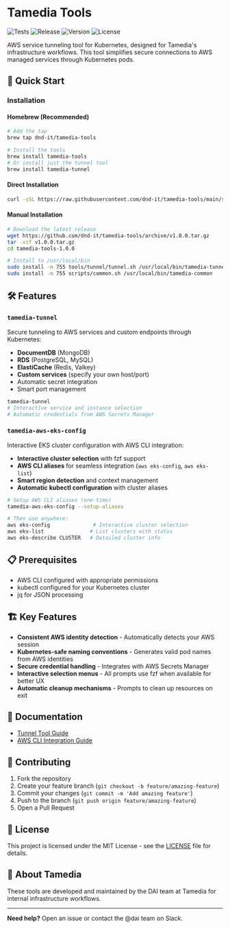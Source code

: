 # Tamedia Tools

<!-- BADGES START -->
![Tests](https://github.com/DND-IT/tamedia-tools/workflows/Test/badge.svg)
![Release](https://github.com/DND-IT/tamedia-tools/workflows/Release/badge.svg)
![Version](https://img.shields.io/github/v/release/DND-IT/tamedia-tools)
![License](https://img.shields.io/github/license/DND-IT/tamedia-tools)
<!-- BADGES END -->


AWS service tunneling tool for Kubernetes, designed for Tamedia's infrastructure workflows. This tool simplifies secure connections to AWS managed services through Kubernetes pods.

## 🚀 Quick Start

### Installation

#### Homebrew (Recommended)
```bash
# Add the tap
brew tap dnd-it/tamedia-tools

# Install the tools
brew install tamedia-tools
# Or install just the tunnel tool
brew install tamedia-tunnel
```

#### Direct Installation
```bash
curl -sSL https://raw.githubusercontent.com/dnd-it/tamedia-tools/main/scripts/install.sh | bash
```

#### Manual Installation
```bash
# Download the latest release
wget https://github.com/dnd-it/tamedia-tools/archive/v1.0.0.tar.gz
tar -xzf v1.0.0.tar.gz
cd tamedia-tools-1.0.0

# Install to /usr/local/bin
sudo install -m 755 tools/tunnel/tunnel.sh /usr/local/bin/tamedia-tunnel
sudo install -m 755 scripts/common.sh /usr/local/bin/tamedia-common
```

## 🛠️ Features

### `tamedia-tunnel`
Secure tunneling to AWS services and custom endpoints through Kubernetes:
- **DocumentDB** (MongoDB)
- **RDS** (PostgreSQL, MySQL)
- **ElastiCache** (Redis, Valkey)
- **Custom services** (specify your own host/port)
- Automatic secret integration
- Smart port management

```bash
tamedia-tunnel
# Interactive service and instance selection
# Automatic credentials from AWS Secrets Manager
```

### `tamedia-aws-eks-config`
Interactive EKS cluster configuration with AWS CLI integration:
- **Interactive cluster selection** with fzf support
- **AWS CLI aliases** for seamless integration (`aws eks-config`, `aws eks-list`)
- **Smart region detection** and context management
- **Automatic kubectl configuration** with cluster aliases

```bash
# Setup AWS CLI aliases (one-time)
tamedia-aws-eks-config --setup-aliases

# Then use anywhere:
aws eks-config              # Interactive cluster selection
aws eks-list               # List clusters with status
aws eks-describe CLUSTER   # Detailed cluster info
```


## 📋 Prerequisites

- AWS CLI configured with appropriate permissions
- kubectl configured for your Kubernetes cluster
- jq for JSON processing

## 🏗️ Key Features

- **Consistent AWS identity detection** - Automatically detects your AWS session
- **Kubernetes-safe naming conventions** - Generates valid pod names from AWS identities
- **Secure credential handling** - Integrates with AWS Secrets Manager
- **Interactive selection menus** - All prompts use fzf when available for better UX
- **Automatic cleanup mechanisms** - Prompts to clean up resources on exit

## 📖 Documentation

- [Tunnel Tool Guide](tools/tunnel/README.md)
- [AWS CLI Integration Guide](tools/aws-cli/README.md)

## 🤝 Contributing

1. Fork the repository
2. Create your feature branch (`git checkout -b feature/amazing-feature`)
3. Commit your changes (`git commit -m 'Add amazing feature'`)
4. Push to the branch (`git push origin feature/amazing-feature`)
5. Open a Pull Request

## 📄 License

This project is licensed under the MIT License - see the [LICENSE](LICENSE) file for details.

## 🏢 About Tamedia

These tools are developed and maintained by the DAI team at Tamedia for internal infrastructure workflows.

---

**Need help?** Open an issue or contact the @dai team on Slack.